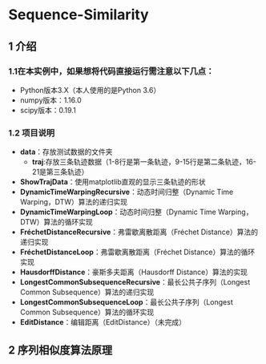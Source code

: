 # Sequence-Similarity
## 1 介绍
### 1.1在本实例中，如果想将代码直接运行需注意以下几点：
* Python版本3.X（本人使用的是Python 3.6）
* numpy版本：1.16.0
* scipy版本：0.19.1
### 1.2 项目说明

* **data**：存放测试数据的文件夹
    * **traj**:存放三条轨迹数据（1-8行是第一条轨迹，9-15行是第二条轨迹，16-21是第三条轨迹）
* **ShowTrajData**：使用matplotlib直观的显示三条轨迹的形状
* **DynamicTimeWarpingRecursive**：动态时间归整（Dynamic Time Warping，DTW）算法的递归实现
* **DynamicTimeWarpingLoop**：动态时间归整（Dynamic Time Warping，DTW）算法的循环实现
* **FréchetDistanceRecursive**：弗雷歇离散距离（Fréchet Distance）算法的递归实现
* **FréchetDistanceLoop**：弗雷歇离散距离（Fréchet Distance）算法的循环实现
* **HausdorffDistance**：豪斯多夫距离（Hausdorff Distance）算法的实现
* **LongestCommonSubsequenceRecursive**：最长公共子序列（Longest Common Subsequence）算法的递归实现
* **LongestCommonSubsequenceLoop**：最长公共子序列（Longest Common Subsequence）算法的循环实现
* **EditDistance**：编辑距离（EditDistance）（未完成）
## 2 序列相似度算法原理